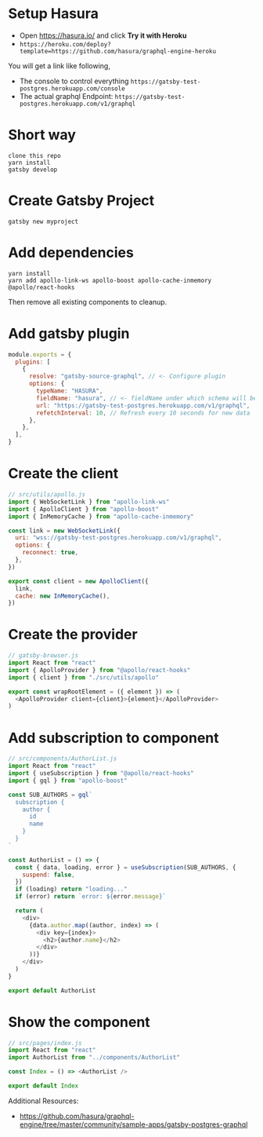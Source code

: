 # Setup Hasura

- Open https://hasura.io/ and click **Try it with Heroku**
- `https://heroku.com/deploy?template=https://github.com/hasura/graphql-engine-heroku`

You will get a link like following,
- The console to control everything `https://gatsby-test-postgres.herokuapp.com/console`
- The actual graphql Endpoint: `https://gatsby-test-postgres.herokuapp.com/v1/graphql`

# Short way

```
clone this repo
yarn install
gatsby develop
```

# Create Gatsby Project
```
gatsby new myproject
```

# Add dependencies

```
yarn install
yarn add apollo-link-ws apollo-boost apollo-cache-inmemory @apollo/react-hooks
```

Then remove all existing components to cleanup.

# Add gatsby plugin

```js
module.exports = {
  plugins: [
    {
      resolve: "gatsby-source-graphql", // <- Configure plugin
      options: {
        typeName: "HASURA",
        fieldName: "hasura", // <- fieldName under which schema will be stitched
        url: "https://gatsby-test-postgres.herokuapp.com/v1/graphql",
        refetchInterval: 10, // Refresh every 10 seconds for new data
      },
    },
  ],
}
```

# Create the client

```js
// src/utils/apollo.js
import { WebSocketLink } from "apollo-link-ws"
import { ApolloClient } from "apollo-boost"
import { InMemoryCache } from "apollo-cache-inmemory"

const link = new WebSocketLink({
  uri: "wss://gatsby-test-postgres.herokuapp.com/v1/graphql",
  options: {
    reconnect: true,
  },
})

export const client = new ApolloClient({
  link,
  cache: new InMemoryCache(),
})
```

# Create the provider

```js
// gatsby-browser.js
import React from "react"
import { ApolloProvider } from "@apollo/react-hooks"
import { client } from "./src/utils/apollo"

export const wrapRootElement = ({ element }) => (
  <ApolloProvider client={client}>{element}</ApolloProvider>
)
```

# Add subscription to component

```js
// src/components/AuthorList.js
import React from "react"
import { useSubscription } from "@apollo/react-hooks"
import { gql } from "apollo-boost"

const SUB_AUTHORS = gql`
  subscription {
    author {
      id
      name
    }
  }
`

const AuthorList = () => {
  const { data, loading, error } = useSubscription(SUB_AUTHORS, {
    suspend: false,
  })
  if (loading) return "loading..."
  if (error) return `error: ${error.message}`

  return (
    <div>
      {data.author.map((author, index) => (
        <div key={index}>
          <h2>{author.name}</h2>
        </div>
      ))}
    </div>
  )
}

export default AuthorList
```

# Show the component

```js
// src/pages/index.js
import React from "react"
import AuthorList from "../components/AuthorList"

const Index = () => <AuthorList />

export default Index
```

Additional Resources:
- https://github.com/hasura/graphql-engine/tree/master/community/sample-apps/gatsby-postgres-graphql
